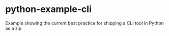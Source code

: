 # python-example-cli
Example showing the current best practice for shipping a CLI tool in Python as a zip
